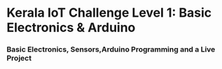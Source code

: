 # Kerala IoT Challenge Level 1: Basic Electronics & Arduino

### Basic Electronics, Sensors,Arduino Programming and a Live Project
